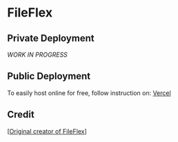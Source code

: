 # FileFlex

## Private Deployment
*WORK IN PROGRESS*

## Public Deployment
To easily host online for free, follow instruction on: [Vercel](https://vercel.com/new) 

## Credit
[[Original creator of FileFlex](https://github.com/thegr8binil)]
